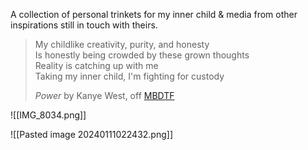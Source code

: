 A collection of personal trinkets for my inner child & media from other inspirations still in touch with theirs.

> My childlike creativity, purity, and honesty  
> Is honestly being crowded by these grown thoughts  
> Reality is catching up with me  
> Taking my inner child, I'm fighting for custody
> 
> *Power* by Kanye West, off [MBDTF](https://genius.com/54655)

![[IMG_8034.png]]

![[Pasted image 20240111022432.png]]

